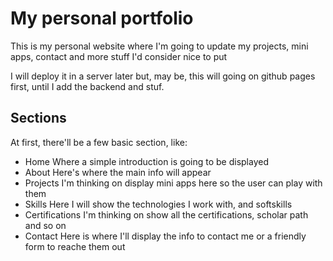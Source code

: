 # My personal portfolio

This is my personal website where I'm going to update my projects, mini apps, contact and more stuff I'd consider nice to put

I will deploy it in a server later but, may be, this will going on github pages first, until I add the backend and stuf.

## Sections
At first, there'll be a few basic section, like:
  - Home
    Where a simple introduction is going to be displayed
  - About
    Here's where the main info will appear
  - Projects
    I'm thinking on display mini apps here so the user can play with them
  - Skills
    Here I will show the technologies I work with, and softskills
  - Certifications
    I'm thinking on show all the certifications, scholar path and so on
  - Contact
    Here is where I'll display the info to contact me or a friendly form to reache them out
